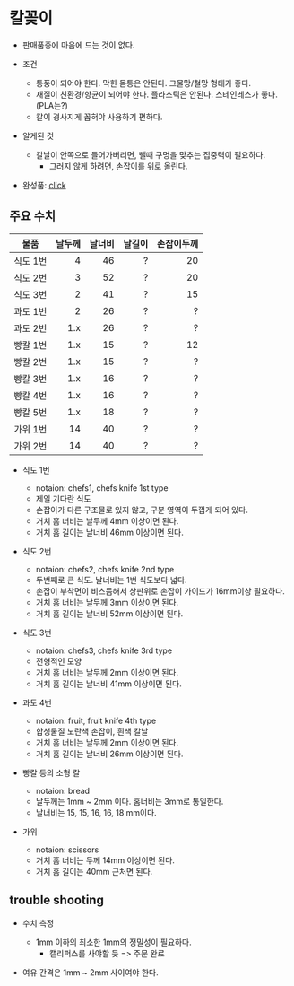 # 칼꽂이
- 판매품중에 마음에 드는 것이 없다.
- 조건
	- 통풍이 되어야 한다. 막힌 몸통은 안된다. 그물망/철망 형태가 좋다.
	- 재질이 친환경/항균이 되어야 한다. 플라스틱은 안된다. 스테인레스가 좋다. (PLA는?)
	- 칼이 경사지게 꼽혀야 사용하기 편하다.

- 알게된 것
	- 칼날이 안쪽으로 들어가버리면, 뺄때 구멍을 맞추는 집중력이 필요하다.
		- 그러지 않게 하려면, 손잡이를 위로 올린다.

- 완성품: [click](KnifeStand.stl)

## 주요 수치

| 물품 | 날두께 | 날너비 | 날길이 | 손잡이두께 |
|---|---:|---:|---:|---:|
| 식도 1번 | 4 | 46 | ? | 20 |
| 식도 2번 | 3 | 52 | ? | 20 |
| 식도 3번 | 2 | 41 | ? | 15 |
| 과도 1번 | 2 | 26 | ? | ? |
| 과도 2번 | 1.x | 26 | ? | ? |
| 빵칼 1번 | 1.x | 15 | ? | 12 |
| 빵칼 2번 | 1.x | 15 | ? | ? |
| 빵칼 3번 | 1.x | 16 | ? | ? |
| 빵칼 4번 | 1.x | 16 | ? | ? |
| 빵칼 5번 | 1.x | 18 | ? | ? |
| 가위 1번 | 14 | 40 | ? | ? |
| 가위 2번 | 14 | 40 | ? | ? |

- 식도 1번
	- notaion: chefs1, chefs knife 1st type
	- 제일 기다란 식도
	- 손잡이가 다른 구조물로 있지 않고, 구분 영역이 두껍게 되어 있다.
	- 거치 홈 너비는 날두께 4mm 이상이면 된다.
	- 거치 홈 길이는 날너비 46mm 이상이면 된다.

- 식도 2번
	- notaion: chefs2, chefs knife 2nd type
	- 두번째로 큰 식도. 날너비는 1번 식도보다 넓다.
	- 손잡이 부착면이 비스듬해서 상판위로 손잡이 가이드가 16mm이상 필요하다.
	- 거치 홈 너비는 날두께 3mm 이상이면 된다.
	- 거치 홈 길이는 날너비 52mm 이상이면 된다.

- 식도 3번
	- notaion: chefs3, chefs knife 3rd type
	- 전형적인 모양
	- 거치 홈 너비는 날두께 2mm 이상이면 된다.
	- 거치 홈 길이는 날너비 41mm 이상이면 된다.

- 과도 4번
	- notaion: fruit, fruit knife 4th type
	- 합성물질 노란색 손잡이, 흰색 칼날
	- 거치 홈 너비는 날두께 2mm 이상이면 된다.
	- 거치 홈 길이는 날너비 26mm 이상이면 된다.

- 빵칼 등의 소형 칼
	- notaion: bread
	- 날두께는 1mm ~ 2mm 이다. 홈너비는 3mm로 통일한다.
	- 날너비는 15, 15, 16, 16, 18 mm이다.

- 가위
	- notaion: scissors
	- 거치 홈 너비는 두께 14mm 이상이면 된다.
	- 거치 홈 길이는 40mm 근처면 된다.

## trouble shooting
- 수치 측정
	- 1mm 이하의 최소한 1mm의 정밀성이 필요하다.
		- 캘리퍼스를 사야할 듯 => 주문 완료

- 여유 간격은 1mm ~ 2mm 사이여야 한다.

